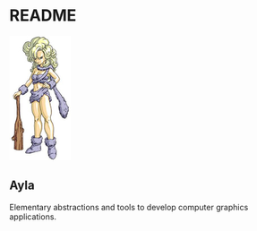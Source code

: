 # README #

![ayla](ayla.jpg)
## Ayla
Elementary abstractions and tools to develop computer graphics applications.
